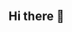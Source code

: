 ## Hi there 👋

<!--
**maisha-x/maisha-x** is a ✨ _special_ ✨ repository because its `README.md` (this file) appears on your GitHub profile.

Here are some ideas to get you started:

- 🔭 I’m currently working on projects.
- 🌱 I’m currently learning python
- 👯 I’m looking to collaborate on nothing yet.
- 🤔 I’m looking for help with ?
- 💬 Ask me about school.
- 📫 How to reach me: email
- 😄 Pronouns: she/her
- ⚡ Fun fact: fun
-->
